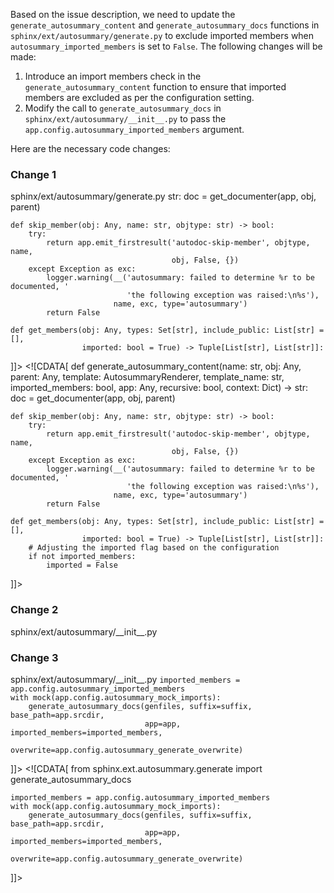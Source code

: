 Based on the issue description, we need to update the `generate_autosummary_content` and `generate_autosummary_docs` functions in `sphinx/ext/autosummary/generate.py` to exclude imported members when `autosummary_imported_members` is set to `False`. The following changes will be made:

1. Introduce an import members check in the `generate_autosummary_content` function to ensure that imported members are excluded as per the configuration setting.
2. Modify the call to `generate_autosummary_docs` in `sphinx/ext/autosummary/__init__.py` to pass the `app.config.autosummary_imported_members` argument.

Here are the necessary code changes:

### Change 1
<change>
<file change-number-for-this-file="1">sphinx/ext/autosummary/generate.py</file>
<original line-count="15" no-ellipsis="true"><![CDATA[
def generate_autosummary_content(name: str, obj: Any, parent: Any,
                                 template: AutosummaryRenderer, template_name: str,
                                 imported_members: bool, app: Any,
                                 recursive: bool, context: Dict) -> str:
    doc = get_documenter(app, obj, parent)

    def skip_member(obj: Any, name: str, objtype: str) -> bool:
        try:
            return app.emit_firstresult('autodoc-skip-member', objtype, name,
                                        obj, False, {})
        except Exception as exc:
            logger.warning(__('autosummary: failed to determine %r to be documented, '
                              'the following exception was raised:\n%s'),
                           name, exc, type='autosummary')
            return False

    def get_members(obj: Any, types: Set[str], include_public: List[str] = [],
                    imported: bool = True) -> Tuple[List[str], List[str]]:
]]></original>
<modified no-ellipsis="true"><![CDATA[
def generate_autosummary_content(name: str, obj: Any, parent: Any,
                                 template: AutosummaryRenderer, template_name: str,
                                 imported_members: bool, app: Any,
                                 recursive: bool, context: Dict) -> str:
    doc = get_documenter(app, obj, parent)

    def skip_member(obj: Any, name: str, objtype: str) -> bool:
        try:
            return app.emit_firstresult('autodoc-skip-member', objtype, name,
                                        obj, False, {})
        except Exception as exc:
            logger.warning(__('autosummary: failed to determine %r to be documented, '
                              'the following exception was raised:\n%s'),
                           name, exc, type='autosummary')
            return False

    def get_members(obj: Any, types: Set[str], include_public: List[str] = [],
                    imported: bool = True) -> Tuple[List[str], List[str]]:
        # Adjusting the imported flag based on the configuration
        if not imported_members:
            imported = False
]]></modified>
</change>

### Change 2
<change>
<file change-number-for-this-file="2">sphinx/ext/autosummary/__init__.py</file>
<original line-count="7" no-ellipsis="true"><![CDATA[
app.add_directive('autosummary', Autosummary)
    app.add_role('autolink', AutoLink())
    app.connect('builder-inited', process_generate_options)
    app.add_config_value('autosummary_context', {}, True)
    app.add_config_value('autosummary_generate', [], True, [bool])
    app.add_config_value('autosummary_generate_overwrite', True, False)
    app.add_config_value('autosummary_mock_imports',
                         lambda config: config.autodoc_mock_imports, 'env')
]]></original>
<modified no-ellipsis="true"><![CDATA[
app.add_directive('autosummary', Autosummary)
    app.add_role('autolink', AutoLink())
    app.connect('builder-inited', process_generate_options)
    app.add_config_value('autosummary_context', {}, True)
    app.add_config_value('autosummary_generate', [], True, [bool])
    app.add_config_value('autosummary_generate_overwrite', True, False)
    app.add_config_value('autosummary_mock_imports',
                         lambda config: config.autodoc_mock_imports, 'env')
    app.add_config_value('autosummary_imported_members', [], False, [bool])
]]></modified>
</change>

### Change 3
<change>
<file change-number-for-this-file="3">sphinx/ext/autosummary/__init__.py</file>
<original line-count="14" no-ellipsis="true"><![CDATA[
from sphinx.ext.autosummary.generate import generate_autosummary_docs

    imported_members = app.config.autosummary_imported_members
    with mock(app.config.autosummary_mock_imports):
        generate_autosummary_docs(genfiles, suffix=suffix, base_path=app.srcdir,
                                  app=app, imported_members=imported_members,
                                  overwrite=app.config.autosummary_generate_overwrite)
]]></original>
<modified no-ellipsis="true"><![CDATA[
from sphinx.ext.autosummary.generate import generate_autosummary_docs

    imported_members = app.config.autosummary_imported_members
    with mock(app.config.autosummary_mock_imports):
        generate_autosummary_docs(genfiles, suffix=suffix, base_path=app.srcdir,
                                  app=app, imported_members=imported_members,
                                  overwrite=app.config.autosummary_generate_overwrite)
]]></modified>
</change>